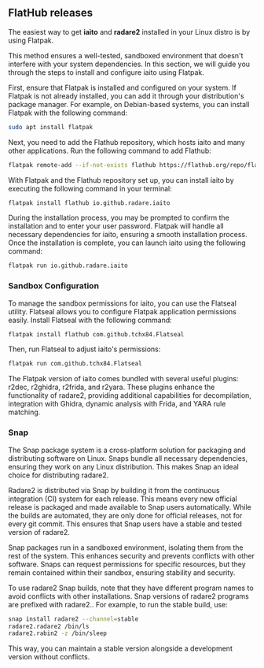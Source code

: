 ## FlatHub releases

The easiest way to get **iaito** and **radare2** installed in your Linux distro is by using Flatpak.

This method ensures a well-tested, sandboxed environment that doesn't interfere with your system dependencies. In this section, we will guide you through the steps to install and configure iaito using Flatpak.

First, ensure that Flatpak is installed and configured on your system. If Flatpak is not already installed, you can add it through your distribution's package manager. For example, on Debian-based systems, you can install Flatpak with the following command:

```sh
sudo apt install flatpak
```

Next, you need to add the Flathub repository, which hosts iaito and many other applications. Run the following command to add Flathub:

```sh
flatpak remote-add --if-not-exists flathub https://flathub.org/repo/flathub.flatpakrepo
```

With Flatpak and the Flathub repository set up, you can install iaito by executing the following command in your terminal:

```sh
flatpak install flathub io.github.radare.iaito
```

During the installation process, you may be prompted to confirm the installation and to enter your user password. Flatpak will handle all necessary dependencies for iaito, ensuring a smooth installation process. Once the installation is complete, you can launch iaito using the following command:

```sh
flatpak run io.github.radare.iaito
```

### Sandbox Configuration

To manage the sandbox permissions for iaito, you can use the Flatseal utility. Flatseal allows you to configure Flatpak application permissions easily. Install Flatseal with the following command:

```sh
flatpak install flathub com.github.tchx84.Flatseal
```

Then, run Flatseal to adjust iaito's permissions:

```sh
flatpak run com.github.tchx84.Flatseal
```

The Flatpak version of iaito comes bundled with several useful plugins: r2dec, r2ghidra, r2frida, and r2yara. These plugins enhance the functionality of radare2, providing additional capabilities for decompilation, integration with Ghidra, dynamic analysis with Frida, and YARA rule matching.

### Snap

The Snap package system is a cross-platform solution for packaging and distributing software on Linux. Snaps bundle all necessary dependencies, ensuring they work on any Linux distribution. This makes Snap an ideal choice for distributing radare2.

Radare2 is distributed via Snap by building it from the continuous integration (CI) system for each release. This means every new official release is packaged and made available to Snap users automatically. While the builds are automated, they are only done for official releases, not for every git commit. This ensures that Snap users have a stable and tested version of radare2.

Snap packages run in a sandboxed environment, isolating them from the rest of the system. This enhances security and prevents conflicts with other software. Snaps can request permissions for specific resources, but they remain contained within their sandbox, ensuring stability and security.

To use radare2 Snap builds, note that they have different program names to avoid conflicts with other installations. Snap versions of radare2 programs are prefixed with radare2.. For example, to run the stable build, use:

```sh
snap install radare2 --channel=stable
radare2.radare2 /bin/ls
radare2.rabin2 -z /bin/sleep
```

This way, you can maintain a stable version alongside a development version without conflicts.
